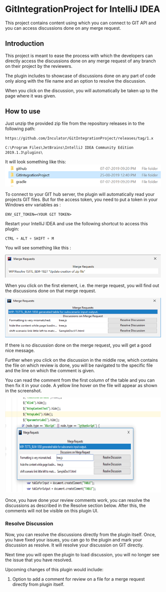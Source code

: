 # GitIntegrationProject for IntelliJ IDEA
This project contains content using which you can connect to GIT API and you can access discussions done on any merge request.

## Introduction
This project is meant to ease the process with which the developers can directly access the discussions done on any 
merge request of any branch on their project by the reviewers.

The plugin includes to showcase of discussions done on any part of code only along with the file name and an option to resolve the discussion.

When you click on the discussion, you will automatically be taken up to the page where it was given.

## How to use
Just unzip the provided zip file from the repository releases in to the following path:
```text 
https://github.com/Inculator/GitIntegrationProject/releases/tag/1.x
```
```properties
C:\Program Files\JetBrains\IntelliJ IDEA Community Edition 2019.1.3\plugins\
```

It will look something like this: ![image2](ReadmeImages/2.png)

To connect to your GIT hub server, the plugin will automatically read your projects GIT files.
But for the access token, you need to put a token in your Windows env variables as :

```properties
ENV_GIT_TOKEN=<YOUR GIT TOKEN>
```

Restart your IntelliJ IDEA and use the following shortcut to access this plugin:

```java
CTRL + ALT + SHIFT + M
```

You will see something like this :

![image2](ReadmeImages/1.png)

When you click on the first element, i.e. the merge request, you will find out the discussions done on that merge request.

![image2](ReadmeImages/3.png)

If there is no discussion done on the merge request, you will get a good nice message.

Further when you click on the discussion in the middle row, which contains the file on which review is done, you will be navigated to the specific file and the line on which the comment is given.

You can read the comment from the first column of the table and you can then fix it in your code.
A yellow line hover on the file will appear as shown in the screenshot.

![image2](ReadmeImages/4.png)

Once, you have done your review comments work, you can resolve the discussions as described in the Resolve section below.
After this, the comments will not be visible on this plugin UI.

### Resolve Discussion

Now, you can resolve the discussions directly from the plugin itself. Once, you have fixed your issues, you can go to the plugin and 
mark your discussion as resolve. It will resolve your discussion on GIT directly.

Next time you will open the plugin to load discussion, you will no longer see the issue that you have resolved.




Upcoming changes of this plugin would include:

1. Option to add a comment for review on a file for a merge request directly from plugin itself.

